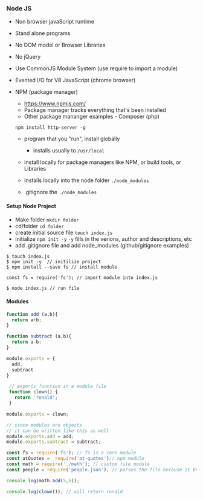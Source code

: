 ### Node JS

- Non browser javaScript runtime
- Stand alone programs
- No DOM model or Browser Libraries
- No jQuery
- Use CommonJS Module System (use require to import a module)
- Evented I/O for V8 JavaScript (chrome browser)

- NPM (package manager)
  - https://www.npmjs.com/
  - Package manager tracks everything that's been installed
  - Other package mananger examples - Composer (php)

  `npm install http-server -g`
  - program that you "run", install globally
    - installs usually to `/usr/local`
  - install locally for package managers like NPM, or build tools, or Libraries

  - Installs locally into the node folder `./node_modules`
  - .gitignore the `./node_modules`

#### Setup Node Project
  - Make folder `mkdir folder`
  - cd/folder `cd folder`
  - create initial source file `touch index.js`
  - initialize `npm init -y` `-y` fills in the verions, author and descriptions, etc
  - add .gitignore file and add node_modules (github/gitignore examples)

```
$ touch index.js
$ npm init -y  // initilize project
$ npm install --save fs // install module

const fs = require('fs'); // import module into index.js

$ node index.js // run file

```


#### Modules

```js
function add (a,b){
  return a+b;
}

function subtract (a,b){
  return a-b;
}

module.exports = {
  add,
  subtract
}

 // exports function in a module file
 function clown() {
   return 'ronald';
 }

module.exports = clown;

// since modules are objects
// it can be written like this as well
module.exports.add = add;
module.exports.subtract = subtract;

const fs = require('fs'); // fs is a core module
const atQuotes =  require('at-quotes')// npm module
const math = require('./math'); // custom file module
const people = require('people.json'); // parses the file because it knows its JSON

console.log(math.add(5,5));

console.log(clown()); // will return ronald
```
